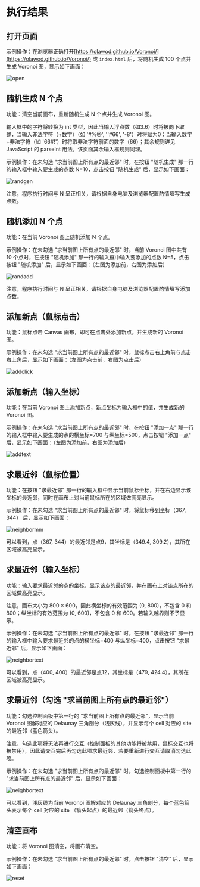 # 执行结果

## 打开页面

示例操作：在浏览器正确打开[https://olawod.github.io/Voronoi/](https://olawod.github.io/Voronoi/) 或 `index.html` 后，将随机生成 100 个点并生成 Voronoi 图，显示如下画面：

![open](https://cdn.jsdelivr.net/gh/OlaWod/Voronoi@2.0/docs/source/assets/open.png)

## 随机生成 N 个点

功能：清空当前画布，重新随机生成 N 个点并生成 Voronoi 图。

输入框中的字符将转换为 int 类型，因此当输入浮点数（如3.6）时将被向下取整，当输入非法字符（+数字）（如 '#%@', ''#66', '-8'）时将赋为0；当输入数字+非法字符（如 '66#!'）时将取非法字符前面的数字（66）；其余规则详见 JavaScript 的 parseInt 用法。该页面其余输入框规则同理。

示例操作：在未勾选 "求当前图上所有点的最近邻" 时，在按钮 "随机生成" 那一行的输入框中输入要生成的点数 N=10，点击按钮 "随机生成" 后，显示如下画面：

![randgen](https://cdn.jsdelivr.net/gh/OlaWod/Voronoi@2.0/docs/source/assets/randgen.png)

注意，程序执行时间与 N 呈正相关，请根据自身电脑及浏览器配置酌情填写生成点数。

## 随机添加 N 个点

功能：在当前 Voronoi 图上随机添加 N 个点。

示例操作：在未勾选 "求当前图上所有点的最近邻" 时，当前 Voronoi 图中共有 10 个点时，在按钮 "随机添加" 那一行的输入框中输入要添加的点数 N=5，点击按钮 "随机添加" 后，显示如下画面：（左图为添加前，右图为添加后）

![randadd](https://cdn.jsdelivr.net/gh/OlaWod/Voronoi@2.0/docs/source/assets/randadd.jpg)

注意，程序执行时间与 N 呈正相关，请根据自身电脑及浏览器配置酌情填写添加点数。

## 添加新点（鼠标点击）

功能：鼠标点击 Canvas 画布，即可在点击处添加新点，并生成新的 Voronoi 图。

示例操作：在未勾选 "求当前图上所有点的最近邻" 时，鼠标点击右上角前与点击右上角后，显示如下画面：（左图为点击前，右图为点击后）

![addclick](https://cdn.jsdelivr.net/gh/OlaWod/Voronoi@2.0/docs/source/assets/addclick.jpg)

## 添加新点（输入坐标）

功能：在当前 Voronoi 图上添加新点，新点坐标为输入框中的值，并生成新的 Voronoi 图。

示例操作：在未勾选 "求当前图上所有点的最近邻" 时，在按钮 "添加一点" 那一行的输入框中输入要生成的点的横坐标=700 与纵坐标=500，点击按钮 "添加一点" 后，显示如下画面：（左图为添加前，右图为添加后）

![addtext](https://cdn.jsdelivr.net/gh/OlaWod/Voronoi@2.0/docs/source/assets/addtext.jpg)

## 求最近邻（鼠标位置）

功能：在按钮 "求最近邻" 那一行的输入框中显示当前鼠标坐标，并在右边显示该坐标的最近邻，同时在画布上对当前鼠标所在的区域做高亮显示。

示例操作：在未勾选 "求当前图上所有点的最近邻" 时，将鼠标移到坐标（367, 344） 后，显示如下画面：

![neighbormm](https://cdn.jsdelivr.net/gh/OlaWod/Voronoi@2.0/docs/source/assets/neighbormm.png)

可以看到，点（367, 344）的最近邻是点9，其坐标是（349.4, 309.2），其所在区域被高亮显示。

## 求最近邻（输入坐标）

功能：输入要求最近邻的点的坐标，显示该点的最近邻，并在画布上对该点所在的区域做高亮显示。

注意，画布大小为 800 × 600，因此横坐标的有效范围为 (0, 800)，不包含 0 和 800；纵坐标的有效范围为 (0, 600)，不包含 0 和 600。若输入越界则不予显示。

示例操作：在未勾选 "求当前图上所有点的最近邻" 时，在按钮 "求最近邻" 那一行的输入框中输入要求最近邻的点的横坐标=400 与纵坐标=400，点击按钮 "求最近邻" 后，显示如下画面：

![neighbortext](https://cdn.jsdelivr.net/gh/OlaWod/Voronoi@2.0/docs/source/assets/neighbortext.png)

可以看到，点（400, 400）的最近邻是点12，其坐标是（479, 424.4），其所在区域被高亮显示。

## 求最近邻（勾选 "求当前图上所有点的最近邻"）

功能：勾选控制面板中第一行的 "求当前图上所有点的最近邻"，显示当前 Voronoi 图解对应的 Delaunay 三角剖分（浅灰线），并显示每个 cell 对应的 site 的最近邻（蓝色箭头）。

注意，勾选此项将无法再进行交互（控制面板的其他功能将被禁用，鼠标交互也将被禁用），因此请交互完后再勾选此项求最近邻，若要重新进行交互请取消勾选此项。

示例操作：在未勾选 "求当前图上所有点的最近邻" 时，勾选控制面板中第一行的 "求当前图上所有点的最近邻" 后，显示如下画面：

![neighbortext](https://cdn.jsdelivr.net/gh/OlaWod/Voronoi@2.0/docs/source/assets/neighborall.png)

可以看到，浅灰线为当前 Voronoi 图解对应的 Delaunay 三角剖分，每个蓝色箭头表示每个 cell 对应的 site （箭头起点）的最近邻（箭头终点）。

## 清空画布

功能：将 Voronoi 图清空，将画布清空。

示例操作：在未勾选 "求当前图上所有点的最近邻" 时，点击按钮 "清空" 后，显示如下画面：

![reset](https://cdn.jsdelivr.net/gh/OlaWod/Voronoi@2.0/docs/source/assets/reset.png)
